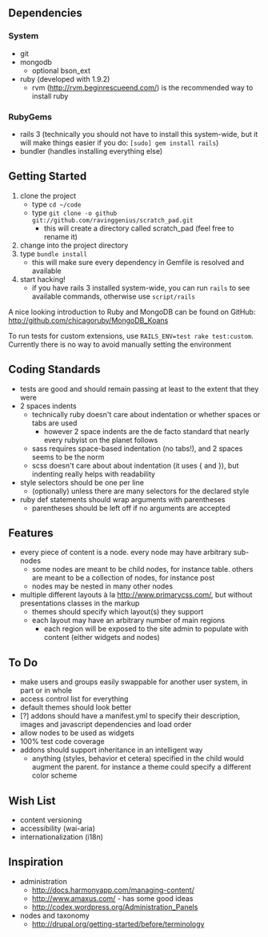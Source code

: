 ## Dependencies

### System
* git
* mongodb
  * optional bson_ext
* ruby (developed with 1.9.2)
  * rvm (http://rvm.beginrescueend.com/) is the recommended way to install ruby

### RubyGems
* rails 3 (technically you should not have to install this system-wide, but it will make things easier if you do: `[sudo] gem install rails`)
* bundler (handles installing everything else)

## Getting Started

1. clone the project
   * type `cd ~/code`
   * type `git clone -o github git://github.com/ravinggenius/scratch_pad.git`
     * this will create a directory called scratch_pad (feel free to rename it)
2. change into the project directory
3. type `bundle install`
   * this will make sure every dependency in Gemfile is resolved and available
4. start hacking!
   * if you have rails 3 installed system-wide, you can run `rails` to see available commands, otherwise use `script/rails`

A nice looking introduction to Ruby and MongoDB can be found on GitHub: http://github.com/chicagoruby/MongoDB_Koans

To run tests for custom extensions, use `RAILS_ENV=test rake test:custom`. Currently there is no way to avoid manually setting the environment

## Coding Standards

* tests are good and should remain passing at least to the extent that they were
* 2 spaces indents
  * technically ruby doesn't care about indentation or whether spaces or tabs are used
    * however 2 space indents are the de facto standard that nearly every rubyist on the planet follows
  * sass requires space-based indentation (no tabs!), and 2 spaces seems to be the norm
  * scss doesn't care about about indentation (it uses { and }), but indenting really helps with readability
* style selectors should be one per line
  * (optionally) unless there are many selectors for the declared style
* ruby def statements should wrap arguments with parentheses
  * parentheses should be left off if no arguments are accepted

## Features

* every piece of content is a node. every node may have arbitrary sub-nodes
  * some nodes are meant to be child nodes, for instance table. others are meant to be a collection of nodes, for instance post
  * nodes may be nested in many other nodes
* multiple different layouts à la http://www.primarycss.com/, but without presentations classes in the markup
  * themes should specify which layout(s) they support
  * each layout may have an arbitrary number of main regions
    * each region will be exposed to the site admin to populate with content (either widgets and nodes)

## To Do

* make users and groups easily swappable for another user system, in part or in whole
* access control list for everything
* default themes should look better
* [?] addons should have a manifest.yml to specify their description, images and javascript dependencies and load order
* allow nodes to be used as widgets
* 100% test code coverage
* addons should support inheritance in an intelligent way
  * anything (styles, behavior et cetera) specified in the child would augment the parent. for instance a theme could specify a different color scheme

## Wish List

* content versioning
* accessibility (wai-aria)
* internationalization (i18n)

## Inspiration

* administration
  * http://docs.harmonyapp.com/managing-content/
  * http://www.amaxus.com/ - has some good ideas
  * http://codex.wordpress.org/Administration_Panels
* nodes and taxonomy
  * http://drupal.org/getting-started/before/terminology
